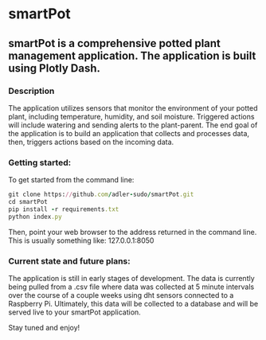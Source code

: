 # smartPot
## smartPot is a comprehensive potted plant management application. The application is built using Plotly Dash.

### Description
The application utilizes sensors that monitor the environment of your potted plant, including temperature, humidity, and soil moisture. Triggered actions will include watering and sending alerts to the plant-parent. The end goal of the application is to build an application that collects and processes data, then, triggers actions based on the incoming data.


### Getting started:
To get started from the command line:
```ruby
git clone https://github.com/adler-sudo/smartPot.git
cd smartPot
pip install -r requirements.txt
python index.py
```

Then, point your web browser to the address returned in the command line. This is usually something like: 127.0.0.1:8050

### Current state and future plans:
The application is still in early stages of development. The data is currently being pulled from a .csv file where data was collected at 5 minute intervals over the course of a couple weeks using dht sensors connected to a Raspberry Pi. Ultimately, this data will be collected to a database and will be served live to your smartPot application. 

Stay tuned and enjoy!